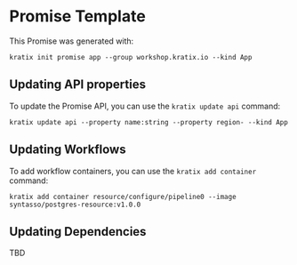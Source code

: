 # Promise Template

This Promise was generated with:

```
kratix init promise app --group workshop.kratix.io --kind App
```

## Updating API properties

To update the Promise API, you can use the `kratix update api` command:

```
kratix update api --property name:string --property region- --kind App
```

## Updating Workflows

To add workflow containers, you can use the `kratix add container` command:

```
kratix add container resource/configure/pipeline0 --image syntasso/postgres-resource:v1.0.0
```

## Updating Dependencies

TBD